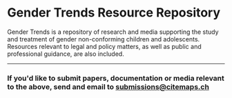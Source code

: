 # Gender Trends Resource Repository

Gender Trends is a repository of research and media supporting the study and treatment of gender non-conforming children and adolescents.
Resources relevant to legal and policy matters, as well as public and professional guidance, are also included.


***

### If you'd like to submit papers, documentation or media relevant to the above, send and email to submissions@citemaps.ch










